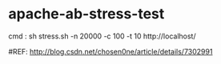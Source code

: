 # apache-ab-stress-test
cmd : sh stress.sh -n 20000 -c 100 -t 10 http://localhost/


#REF: http://blog.csdn.net/chosen0ne/article/details/7302991

